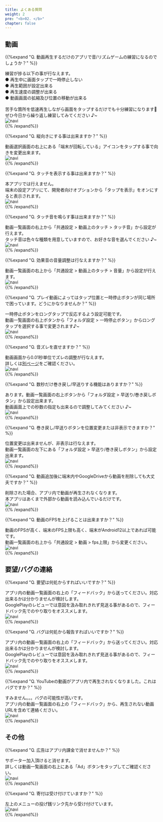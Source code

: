 ```yaml
---
title: よくある質問
weight: 2
pre: "<b>02. </b>"
chapter: false
---
```


## 動画

{{%expand "Q. 動画再生するだけのアプリで音/リズムゲームの練習になるのでしょうか？" %}}
<div class="balloon">
練習が捗る以下の事が行なえます。<br>
● 再生中に画面タップで一時停止しない<br>
● 再生範囲が設定出来る<br>
● 再生速度の調整が出来る<br>
● 動画画面の拡縮及び位置の移動が出来る<br>
<br>
苦手な箇所を低速再生しながら画面をタップするだけでも十分練習になります💪<br>ぜひ今日から繰り返し練習してみてください ♪~
</div>
<div class="box"><img src="navi_001.png" alt="navi" class="img-right"></div>
{{% /expand%}}
<br>

{{%expand "Q. 縦向きにする事は出来ますか？" %}}
<div class="balloon">
動画選択画面の右上にある「端末が回転している」アイコンをタップする事で向きを変更出来ます。</div>
<div class="box"><img src="navi_001.png" alt="navi" class="img-right"></div>
{{% /expand%}}
<br>

{{%expand "Q. タッチを表示する事は出来ますか？" %}}
<div class="balloon">
本アプリでは行えません。<br>端末の設定アプリにて、開発者向けオプションから「タップを表示」をオンにすると表示されます。
</div>
<div class="box"><img src="navi_003.png" alt="navi" class="img-right"></div>
{{% /expand%}}
<br>

{{%expand "Q. タッチ音を鳴らす事は出来ますか？" %}}
<div class="balloon">
動画一覧画面の右上から「共通設定 > 動画上のタッチ > タッチ音」から設定が行えます。<br>
タッチ音は色々な種類を用意していますので、お好きな音を選んでください ♪~
</div>
<div class="box"><img src="navi_002.png" alt="navi" class="img-right"></div>
{{% /expand%}}
<br>

<!--
{{%expand "Q. タッチ箇所を表示する事は出来ますか？" %}}
<div class="balloon">
アプリ内の「設定 > 動画上のタッチ ポイント」から、タッチの表示設定が行えます。<br>
色と表示サイズも設定出来るのでお好みに合わせて調整してみてください ♪~
</div>
<div class="box"><img src="navi_002.png" alt="navi" class="img-right"></div>
{{% /expand%}}
<br>
-->

{{%expand "Q. 効果音の音量調整は行なえますか？" %}}
<div class="balloon">
動画一覧画面の右上から「共通設定 > 動画上のタッチ > 音量」から設定が行えます。
</div>
<div class="box"><img src="navi_001.png" alt="navi" class="img-right"></div>
{{% /expand%}}
<br>

{{%expand "Q. プレイ動画によってはタップ位置と一時停止ボタンが同じ場所で困っています。どうにかなりませんか？" %}}
<div class="balloon">
一時停止ボタンをロングタップで反応するよう設定可能です。<br>
動画一覧画面の右上ボタンから「フォルダ設定 > 一時停止ボタン」からロングタップを選択する事で変更されます♪~
</div>
<div class="box"><img src="navi_002.png" alt="navi" class="img-right"></div>
{{% /expand%}}
<br>

{{%expand "Q. 音ズレを直せますか？" %}}
<div class="balloon">
動画画面から0.01秒単位でズレの調整が行なえます。<br>詳しくは<a href="https://hyoromo.github.io/sound-game-training-android/jp/features/#音ズレの調整">別ページ</a>をご確認ください。
</div>
<div class="box"><img src="navi_001.png" alt="navi" class="img-right"></div>
{{% /expand%}}
<br>

{{%expand "Q. 数秒だけ巻き戻し/早送りする機能はありますか？" %}}
<div class="balloon">
あります。動画一覧画面の右上ボタンから「フォルダ設定 > 早送り/巻き戻しボタン」から設定出来ます。<br>
動画画面上での秒数の指定も出来るので調整してみてください ♪~
</div>
<div class="box"><img src="navi_002.png" alt="navi" class="img-right"></div>
{{% /expand%}}
<br>

{{%expand "Q. 巻き戻し/早送りボタンを位置変更または非表示できますか？" %}}
<div class="balloon">
位置変更は出来ませんが、非表示は行なえます。<br>動画一覧画面の左下にある「フォルダ設定 > 早送り/巻き戻しボタン」から設定出来ます。
</div>
<div class="box"><img src="navi_001.png" alt="navi" class="img-right"></div>
{{% /expand%}}
<br>

<!--
{{%expand "Q. YouTube動画の解像度が低いです。変更出来ませんか？" %}}
<div class="balloon">
元の動画解像度によりますが、240p/360p/720pから選べるようになっています。初期設定は360pです。<br>動画一覧画面の左下にある「共通設定 > 通信」から設定出来ます。
</div>
<div class="box"><img src="navi_002.png" alt="navi" class="img-right"></div>
{{% /expand%}}
<br>
-->

{{%expand "Q. 動画追加後に端末内やGoogleDriveから動画を削除しても大丈夫ですか？" %}}
<div class="balloon">
削除された場合、アプリ内で動画が再生されなくなります。<br>本アプリはあくまで外部から動画を読み込んでいるだけです。
</div>
<div class="box"><img src="navi_003.png" alt="navi" class="img-right"></div>
{{% /expand%}}
<br>

{{%expand "Q. 動画のFPSを上げることは出来ますか？" %}}
<div class="balloon">
動画のFPSが高く、端末のFPS上限も高く、端末がAndroid12以上であれば可能です。<br>動画一覧画面の右上から「共通設定 > 動画 > fps上限」から変更ください。
</div>
<div class="box"><img src="navi_001.png" alt="navi" class="img-right"></div>
{{% /expand%}}
<br>

## 要望/バグの連絡

{{%expand "Q. 要望は何処からすればいいですか？" %}}
<div class="balloon">
アプリ内の動画一覧画面の右上の「フィードバック」から送ってください。対応出来るかは分かりませんが検討します。<br>GooglePlayのレビューでは意図を汲み取れきれず見送る事があるので、フィードバック先でのやり取りをオススメします。
</div>
<div class="box"><img src="navi_001.png" alt="navi" class="img-right"></div>
{{% /expand%}}
<br>

{{%expand "Q. バグは何処から報告すればいいですか？" %}}
<div class="balloon">
アプリ内の動画一覧画面の右上の「フィードバック」から送ってください。対応出来るかは分かりませんが検討します。<br>GooglePlayのレビューでは意図を汲み取れきれず見送る事があるので、フィードバック先でのやり取りをオススメします。
</div>
<div class="box"><img src="navi_001.png" alt="navi" class="img-right"></div>
{{% /expand%}}
<br>

{{%expand "Q. YouTubeの動画がアプリ内で再生されなくなりました。これはバグですか？" %}}
<div class="balloon">
すみません。。。バグの可能性が高いです。<br>
アプリ内の動画一覧画面の右上の「フィードバック」から、再生されない動画URLを含めて連絡ください。
</div>
<div class="box"><img src="navi_003.png" alt="navi" class="img-right"></div>
{{% /expand%}}
<br>

<!--
{{%expand "Q. カメラロールの動画がアプリ内で再生されなくなりました。これはバグですか？" %}}
<div class="balloon">
カメラロールから動画を削除すると再生されなくなります。<br>写真をiCloudへ保存する設定にすると後日再生不可能になります。iCloudにアップロードされた動画の方をアプリへ登録ください。<br>カメラロールに動画があっても再生されない場合、アプリ/端末の再起動で問題が解決しないか試してみてください。
</div>
<div class="box"><img src="navi_001.png" alt="navi" class="img-right"></div>
{{% /expand%}}
-->

## その他

{{%expand "Q. 広告はアプリ内課金で消せませんか？" %}}
<div class="balloon">
サポーター加入頂けると消せます。<br>
詳しくは動画一覧画面の右上にある「Ad」ボタンをタップしてご確認ください。
</div>
<div class="box"><img src="navi_001.png" alt="navi" class="img-right"></div>
{{% /expand%}}
<br>

{{%expand "Q. 寄付は受け付けていますか？" %}}
<div class="balloon">
左上のメニューの投げ銭リンク先から受け付けています。
</div>
<div class="box"><img src="navi_001.png" alt="navi" class="img-right"></div>
{{% /expand%}}
<br>
